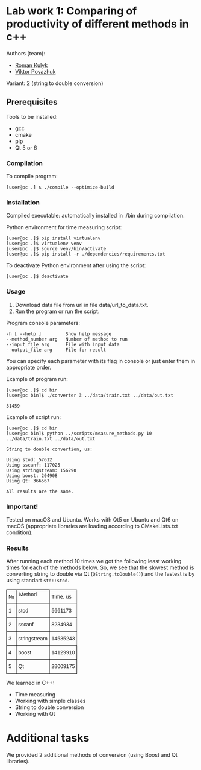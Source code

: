 # Lab work 1: Comparing of productivity of different methods in c++

Authors (team):

- [Roman Kulyk](https://github.com/kkulykk)
- [Viktor Povazhuk](https://github.com/viktorpovazhuk)

Variant: 2 (string to double conversion)

## Prerequisites

Tools to be installed:

- gcc
- cmake
- pip
- Qt 5 or 6

### Compilation

To compile program:

```shell
[user@pc .] $ ./compile --optimize-build
```

### Installation

Compiled executable: automatically installed in ./bin during compilation.

Python environment for time measuring script:

```shell
[user@pc .]$ pip install virtualenv
[user@pc .]$ virtualenv venv
[user@pc .]$ source venv/bin/activate
[user@pc .]$ pip install -r ./dependencies/requirements.txt
```

To deactivate Python environment after using the script:

```shell
[user@pc .]$ deactivate
```

### Usage

1. Download data file from url in file data/url_to_data.txt.
2. Run the program or run the script.

Program console parameters:

```text
-h [ --help ]         Show help message
--method_number arg   Number of method to run
--input_file arg      File with input data
--output_file arg     File for result
```

You can specify each parameter with its flag in console or just enter them in appropriate order.

Example of program run:

```shell
[user@pc .]$ cd bin
[user@pc bin]$ ./converter 3 ../data/train.txt ../data/out.txt

31459
```

Example of script run:

```shell
[user@pc .]$ cd bin
[user@pc bin]$ python ../scripts/measure_methods.py 10 ../data/train.txt ../data/out.txt

String to double convertion, us:

Using stod: 57612
Using sscanf: 117025
Using stringstream: 156290
Using boost: 204908
Using Qt: 366567

All results are the same.
```

### Important!

Tested on macOS and Ubuntu. Works with Qt5 on Ubuntu and Qt6 on macOS (appropriate libraries are loading according to CMakeLists.txt condition).

### Results

After running each method 10 times we got the following least working times for each of the methods below.
So, we see that the slowest method is converting string to double via Qt (`QString.toDouble()`) and the fastest is by using standart `std::stod`.

<html>
<table style="border-collapse:collapse;border-spacing:" class="tg"><thead><tr><th style="border-color:black;border-style:solid;border-width:1px;font-family:Arial, sans-serif;font-size:14px;font-weight:normal;overflow:hidden;padding:10px 5px;text-align:left;vertical-align:top;word-break:normal">№</th><th style="border-color:black;border-style:solid;border-width:1px;font-family:Arial, sans-serif;font-size:14px;font-weight:normal;overflow:hidden;padding:10px px;text-align:left;vertical-align:top;word-break:normal">Method</th><th style="border-color:inherit;border-style:solid;border-width:1px;font-family:Arial, sans-serif;font-size:14px;font-weight:normal;overflow:hidden;padding:10px 5px;text-align:left;vertical-align:top;word-break:normal">Time, us</th></tr></thead><tbody><tr><td style="border-color:black;border-style:solid;border-width:1px;font-family:Arial, sans-serif;font-size:14px;overflow:hidden;padding:10px 5px;text-align:left;vertical-align:top;word-break:normal">1</td><td style="border-color:black;border-style:solid;border-width:1px;font-family:Arial, sans-serif;font-size:14px;overflow:hidden;padding:10px 5px;text-align:left;vertical-align:top;word-break:normal"><span style="font-weight:400;font-style:normal">stod</span></td><td style="border-color:inherit;border-style:solid;border-width:1px;font-family:Arial, sans-serif;font-size:14px;overflow:hidden;padding:10px 5px;text-align:left;vertical-align:top;word-break:normal">5661173</td></tr><tr><td style="border-color:black;border-style:solid;border-width:1px;font-family:Arial, sans-serif;font-size:14px;overflow:hidden;padding:10px 5px;text-align:left;vertical-align:top;word-break:normal">2</td><td style="border-color:black;border-style:solid;border-width:1px;font-family:Arial, sans-serif;font-size:14px;overflow:hidden;padding:10px 5px;text-align:left;vertical-align:top;word-break:normal"><span style="font-weight:400;font-style:normal">sscanf</span></td><td style="border-color:inherit;border-style:solid;border-width:1px;font-family:Arial, sans-serif;font-size:14px;overflow:hidden;padding:10px 5px;text-align:left;vertical-align:top;word-break:normal">8234934</td></tr><tr><td style="border-color:black;border-style:solid;border-width:1px;font-family:Arial, sans-serif;font-size:14px;overflow:hidden;padding:10px 5px;text-align:left;vertical-align:top;word-break:normal">3</td><td style="border-color:black;border-style:solid;border-width:1px;font-family:Arial, sans-serif;font-size:14px;overflow:hidden;padding:10px 5px;text-align:left;vertical-align:top;word-break:normal"><span style="font-weight:400;font-style:normal">stringstream</span></td><td style="border-color:inherit;border-style:solid;border-width:1px;font-family:Arial, sans-serif;font-size:14px;overflow:hidden;padding:10px 5px;text-align:left;vertical-align:top;word-break:normal">14535243</td></tr><tr><td style="border-color:black;border-style:solid;border-width:1px;font-family:Arial, sans-serif;font-size:14px;overflow:hidden;padding:10px 5px;text-align:left;vertical-align:top;word-break:normal">4</td><td style="border-color:black;border-style:solid;border-width:1px;font-family:Arial, sans-serif;font-size:14px;overflow:hidden;padding:10px 5px;text-align:left;vertical-align:top;word-break:normal"><span style="font-weight:400;font-style:normal">boost</span></td><td style="border-color:black;border-style:solid;border-width:1px;font-family:Arial, sans-serif;font-size:14px;overflow:hidden;padding:10px 5px;text-align:left;vertical-align:top;word-break:normal">14129910</td></tr><tr><td style="border-color:black;border-style:solid;border-width:1px;font-family:Arial, sans-serif;font-size:14px;overflow:hidden;padding:10px 5px;text-align:left;vertical-align:top;word-break:normal">5</td><td style="border-color:black;border-style:solid;border-width:1px;font-family:Arial, sans-serif;font-size:14px;overflow:hidden;padding:10px 5px;text-align:left;vertical-align:top;word-break:normal"><span style="font-weight:400;font-style:normal">Qt</span></td><td style="border-color:black;border-style:solid;border-width:1px;font-family:Arial, sans-serif;font-size:14px;overflow:hidden;padding:10px 5px;text-align:left;vertical-align:top;word-break:normal">28009175</td></tr></tbody></table>
</html>

We learned in C++:

- Time measuring
- Working with simple classes
- String to double conversion
- Working with Qt

# Additional tasks

We provided 2 additional methods of conversion (using Boost and Qt libraries).
